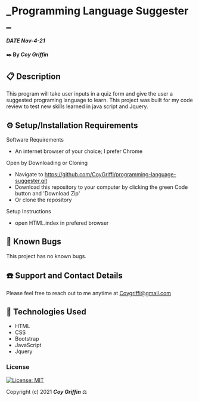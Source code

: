 # _Programming Language Suggester _

#### _DATE Nov-4-21_

#### ✒️ By _**Coy Griffin**_

## 📋 Description

This program will take user inputs in a quiz form and give the user a suggested programing language to learn. This project was built for my code review to test new skills learned in java script and Jquery.

## ⚙️ Setup/Installation Requirements 

Software Requirements
* An internet browser of your choice; I prefer Chrome

Open by Downloading or Cloning
* Navigate to https://github.com/CoyGriffi/programming-language-suggester.git
* Download this repository to your computer by clicking the green Code button and 'Download Zip'
* Or clone the repository

Setup Instructions 
* open HTML.index in prefered browser



## 🐜 Known Bugs

This project has no known bugs. 

## ☎️ Support and Contact Details

Please feel free to reach out to me anytime at <Coygriffi@gmail.com>

## 💾 Technologies Used

* HTML
* CSS
* Bootstrap
* JavaScript
* Jquery

### License

[![License: MIT](https://img.shields.io/badge/License-MIT-yellow.svg)](https://opensource.org/licenses/MIT)

Copyright (c) 2021 **_Coy Griffin_** ⚖️
